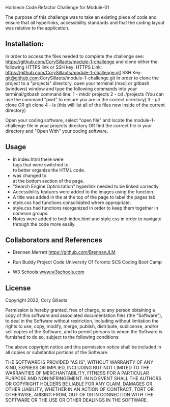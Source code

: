 Horiseon Code Refactor Challenge for Module-01

The purpose of this challenge was to take an existing piece of code and ensure that all hyperlinks, accessibility standards and that the coding layout was relative to the application.

## Installation:
In order to access the files needed to complete the challenge see: https://github.com/CorySillaots/module-1-challenge and clone either the following HTTPS link or SSH key:
HTTPS Link: https://github.com/CorySillaots/module-1-challenge.git
SSH Key: git@github.com:CorySillaots/module-1-challenge.git
In order to clone the project to a "projects" directory, open your terminal (mac) or gitbash (windows) window and type the following commands into your terminal/gitbash command line:
1 - mkdir projects
2 - cd ./projects (You can use the command "pwd" to ensure you are in the correct directory)
3 - git clone <HTTPS link> OR git clone <SSH Key>
4 - ls (this will list all of the files now inside of the current directory)

Open your coding software, select "open file" and locate the module-1-challenge file in your projects directory OR find the correct file in your directory and "Open With" your coding software.

## Usage
- In index.html there were <div> tags that were switched to <section> to better organize the HTML code.
- <div> was changed to <footer> at the bottom section of the page.
- "Search Engine Optimization" hyperlink needed to be linked correctly. 
- Accessibility features were added to the images using the <alt> function.
- A title was added in the <title></title> at the top of the page to label the pages tab.
- style.css had functions consolidated where appropriate.
- style.css had functions reorganized in order to keep them together in common groups. 
- Notes were added to both index.html and style.css in order to navigate through the code more easily.


## Collaborators and References
- Brennen Merrett
    https://github.com/BrennanJLM

- Run Buddy Project Code
    University Of Toronto SCS Coding Boot Camp

- W3 Schools
    www.w3schools.com
## License
Copyright 2022, Cory Sillaots

Permission is hereby granted, free of charge, to any person obtaining a copy of this software and associated documentation files (the "Software"), to deal in the Software without restriction, including without limitation the rights to use, copy, modify, merge, publish, distribute, sublicense, and/or sell copies of the Software, and to permit persons to whom the Software is furnished to do so, subject to the following conditions:

The above copyright notice and this permission notice shall be included in all copies or substantial portions of the Software.

THE SOFTWARE IS PROVIDED "AS IS", WITHOUT WARRANTY OF ANY KIND, EXPRESS OR IMPLIED, INCLUDING BUT NOT LIMITED TO THE WARRANTIES OF MERCHANTABILITY, FITNESS FOR A PARTICULAR PURPOSE AND NONINFRINGEMENT. IN NO EVENT SHALL THE AUTHORS OR COPYRIGHT HOLDERS BE LIABLE FOR ANY CLAIM, DAMAGES OR OTHER LIABILITY, WHETHER IN AN ACTION OF CONTRACT, TORT OR OTHERWISE, ARISING FROM, OUT OF OR IN CONNECTION WITH THE SOFTWARE OR THE USE OR OTHER DEALINGS IN THE SOFTWARE.


